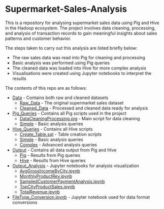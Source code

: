 # Supermarket-Sales-Analysis

This is a repository for analysing supermarket sales data using Pig and Hive in the Hadoop ecosystem. The project involves data cleaning, processing, and analysis of transaction records to gain meaningful insights about sales patterns and customer behavior.

The steps taken to carry out this analysis are listed briefly below:
* The raw sales data was read into Pig for cleaning and processing
* Basic analysis was performed using Pig queries
* The cleaned data was loaded into Hive for more complex analysis
* Visualisations were created using Jupyter notebooks to interpret the results

The contents of this repo are as follows:
* [Data](./Data) - Contains both raw and cleaned datasets
  * [Raw_Data](./Data/Raw_Data) - The original supermarket sales dataset
  * [Cleaned_Data](./Data/Cleaned_Data) - Processed and cleaned data ready for analysis
* [Pig_Queries](./Pig_Queries) - Contains all Pig scripts used in the project
  * [DataCleaningProcessing.pig](./Pig_Queries/DataCleaningProcessing.pig) - Main script for data cleaning
  * [Simple](./Pig_Queries/Simple) - Basic analysis queries
* [Hive_Queries](./Hive_Queries) - Contains all Hive scripts
  * [Create_Table.sql](./Hive_Queries/Create_Table.sql) - Table creation scripts
  * [Simple](./Hive_Queries/Simple) - Basic analysis queries
  * [Complex](./Hive_Queries/Complex) - Advanced analysis queries
* [Output](./Output) - Contains all data output from Pig and Hive
  * [Pig](./Output/Pig) - Results from Pig queries
  * [Hive](./Output/Hive) - Results from Hive queries
* [Output_Analysis](./Output_Analysis) - Jupyter notebooks for analysis visualization
  * [AvgGrossIncomeByCity.ipynb](./Output_Analysis/AvgGrossIncomeByCity.ipynb)
  * [MonthlyProductRev.ipynb](./Output_Analysis/MonthlyProductRev.ipynb)
  * [SampledCustomerPaymentAnalysis.ipynb](./Output_Analysis/SampledCustomerPaymentAnalysis.ipynb)
  * [TopCityProductSales.ipynb](./Output_Analysis/TopCityProductSales.ipynb)
  * [TotalRevenue.ipynb](./Output_Analysis/TotalRevenue.ipynb)
* [FileType_Conversion.ipynb](./FileType_Conversion.ipynb) - Jupyter notebook used for data format conversions
